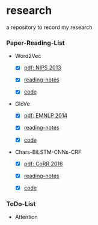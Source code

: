 # research
a repository to record my research

### Paper-Reading-List

* Word2Vec
  
  - [x] [pdf: NIPS 2013](http://papers.nips.cc/paper/5021-distributed-representations-of-words-andphrases)
  
  - [x] [reading-notes](https://brooksj.com/2019/08/14/Word2Vec%E5%8E%9F%E7%90%86%E8%AF%A6%E8%A7%A3/)
  - [x] [code](https://github.com/tracy-talent/research/blob/master/code/Word2Vec.py)
  
* GloVe
  
  - [x] [pdf: EMNLP 2014](https://www.aclweb.org/anthology/D14-1162/) 
  
  - [x] [reading-notes](https://github.com/tracy-talent/research/blob/master/paper-reading-log/GloVe.md) 
  - [x] [code](https://github.com/tracy-talent/research/tree/master/code/GloVe)
  
* Chars-BiLSTM-CNNs-CRF

  - [x] [pdf: CoRR 2016](https://arxiv.org/abs/1603.01354)

  - [x] [reading-notes](https://github.com/tracy-talent/research/blob/master/paper-reading-log/Chars-BiLSTM-CNNs-CRF.md)

  - [x] [code](https://github.com/tracy-talent/research/tree/master/code/Chars-BiLSTM-CNNs-CRF)

### ToDo-List

* Attention

